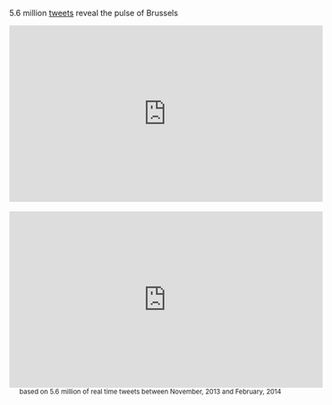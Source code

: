 5.6 million <a href='http://www.twitter.com/mypoppy_eu'>tweets</a> reveal the pulse of Brussels

<iframe width="560" height="315" src="https://www.youtube.com/embed/fszQcEltsxw?html5=1&loop=1&playlist=fszQcEltsxw" frameborder="0" allowfullscreen></iframe>
<br><br>
<iframe width="560" height="315" src="https://www.youtube.com/embed/swAIsW1PobM?html5=1&loop=1&playlist=swAIsW1PobM" frameborder="0" allowfullscreen></iframe>
<br>
<center><small>based on 5.6 million of real time tweets between November, 2013 and February, 2014<br></small></center>

<iframe src="https://www.my-poppy.eu/cnt/cnt.php" width="1" height="1" frameBorder="0">
